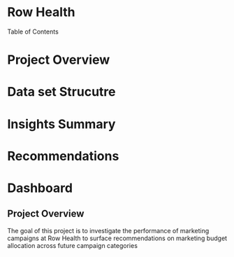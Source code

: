 # Row Health

Table of Contents

# Project Overview

# Data set Strucutre

# Insights Summary

# Recommendations

# Dashboard

## Project Overview

The goal of this project is to investigate the performance of marketing campaigns at Row Health to surface recommendations on marketing budget allocation across future campaign categories
